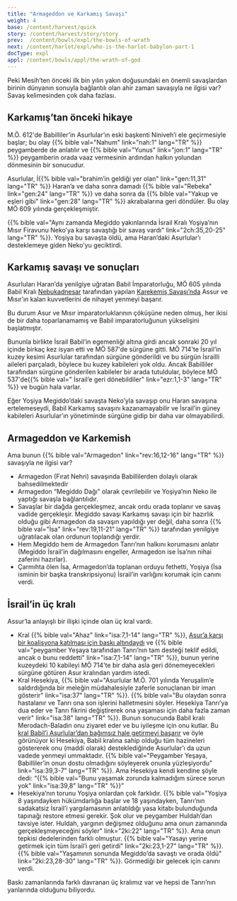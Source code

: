 ```yaml
---
title: "Armageddon ve Karkamış Savaşı"
weight: 4
base: /content/harvest/quick
story: /content/harvest/story/story
prev:  /content/bowls/expl/the-bowls-of-wrath
next: /content/harlot/expl/who-is-the-harlot-babylon-part-1
docType: expl
appl: /content/bowls/appl/the-wrath-of-god
---
```


Peki Mesih’ten önceki ilk bin yılın yakın doğusundaki en önemli savaşlardan birinin dünyanın sonuyla bağlantılı olan ahir zaman savaşıyla ne ilgisi var? Savaş kelimesinden çok daha fazlası.

## Karkamış’tan önceki hikaye

<a name="f7c8"></a>
M.Ö. 612'de Babilliler’in Asurlular’ın eski başkenti Niniveh’i ele geçirmesiyle başlar; bu olay {{% bible val="Nahum" link="nah:1" lang="TR" %}} peygamberde de anlatılır ve {{% bible val="Yunus" link="jon:1" lang="TR" %}} peygamberin orada vaaz vermesinin ardından halkın yolundan dönmesinin bir sonucudur.

Asurlular, İ{{% bible val="brahim’in geldiği yer olan" link="gen:11,31" lang="TR" %}} Haran’a ve daha sonra damadı {{% bible val="Rebeka" link="gen:24" lang="TR" %}} ve daha sonra da {{% bible val="Yakup ve eşleri gibi" link="gen:28" lang="TR" %}} akrabalarına geri döndüler. Bu olay MÖ 609 yılında gerçekleşmiştir.

{{% bible val="Aynı zamanda Megiddo yakınlarında İsrail Kralı Yoşiya’nın Mısır Firavunu Neko’ya karşı savaştığı bir savaş vardı" link="2ch:35,20-25" lang="TR" %}}. Yoşiya bu savaşta öldü, ama Haran’daki Asurlular’ı desteklemeye giden Neko’yu geciktirdi.

## Karkamış savaşı ve sonuçları

<a name="7fa7"></a>
Asurluları Haran’da yenilgiye uğratan Babil İmparatorluğu, MÖ 605 yılında Babil Kralı [Nebukadnesar](https://en.wikipedia.org/wiki/Nebuchadnezzar_II) tarafından yapılan [Karekemiş Savaşı’nda](https://en.wikipedia.org/wiki/Battle_of_Carchemish) Assur ve Mısır’ın kalan kuvvetlerini de nihayet yenmeyi başarır.

Bu durum Asur ve Mısır imparatorluklarının çöküşüne neden olmuş, her ikisi de bir daha toparlanamamış ve Babil imparatorluğunun yükselişini başlatmıştır.

Bununla birlikte İsrail Babil’in egemenliği altına girdi ancak sonraki 20 yıl içinde birkaç kez isyan etti ve MÖ 587'de sürgüne gitti. MÖ 714'te İsrail’in kuzey kesimi Asurlular tarafından sürgüne gönderildi ve bu sürgün İsrailli aileleri parçaladı, böylece bu kuzey kabileleri yok oldu. Ancak Babilliler tarafından sürgüne gönderilen kabileler bir arada tutuldular, böylece MÖ 537'de{{% bible val=" İsrail’e geri dönebildiler" link="ezr:1,1-3" lang="TR" %}} ve bugün hala varlar.

Eğer Yoşiya Megiddo’daki savaşta Neko’yla savaşıp onu Haran savaşına ertelemeseydi, Babil Karkamış savaşını kazanamayabilir ve İsrail’in güney kabileleri Asurlular’ın yönetiminde sürgüne gidip bir daha var olmayabilirdi.

## Armageddon ve Karkemish

<a name="f9f7"></a>
Ama bunun {{% bible val="Armagedon" link="rev:16,12-16" lang="TR" %}} savaşıyla ne ilgisi var?

- Armagedon (Fırat Nehri) savaşında Babillilerden dolaylı olarak bahsedilmektedir
- Armagedon “Megiddo Dağı” olarak çevrilebilir ve Yoşiya’nın Neko ile yaptığı savaşla bağlantılıdır.
- Savaşlar bir dağda gerçekleşmez, ancak ordu orada toplanır ve savaş vadide gerçekleşir. Megiddo savaşı Karkamış savaşı için bir hazırlık olduğu gibi Armagedon da savaşın yapıldığı yer değil, daha sonra {{% bible val="İsa" link="rev:19,11-21" lang="TR" %}} tarafından yenilgiye uğratılacak olan ordunun toplandığı yerdir.
- Hem Megiddo hem de Armagedon Tanrı’nın halkını korumasını anlatır (Megiddo İsrail’in dağılmasını engeller, Armagedon ise İsa’nın nihai zaferini hazırlar).
- Çarmıhta ölen İsa, Armagedon’da toplanan orduyu fethetti, Yoşiya (İsa isminin bir başka transkripsiyonu) İsrail’in varlığını korumak için canını verdi.

## İsrail’in üç kralı

<a name="0554"></a>
Assur’la anlayışlı bir ilişki içinde olan üç kral vardı.

- Kral {{% bible val="Ahaz" link="isa:7,1-14" lang="TR" %}}, [Asur’a karşı bir koalisyona katılması için baskı altındaydı](https://en.wikipedia.org/wiki/Ahaz#Destruction_of_Northern_Kingdom) ve {{% bible val="peygamber Yeşaya tarafından Tanrı’nın tam desteği teklif edildi, ancak o bunu reddetti" link="isa:7,1-14" lang="TR" %}}, bunun yerine kuzeydeki 10 kabileyi MÖ 714'te bir daha asla geri dönemeyecekleri sürgüne götüren Asur kralından yardım istedi.
- Kral Hesekiya, {{% bible val="Asurlular M.Ö. 701 yılında Yeruşalim’e saldırdığında bir meleğin müdahalesiyle zaferle sonuçlanan bir iman gösterir" link="isa:37" lang="TR" %}}. {{% bible val="Bu olaydan sonra hastalanır ve Tanrı ona son işlerini halletmesini söyler. Hesekiya Tanrı’ya dua eder ve Tanrı fikrini değiştirerek ona yaşaması için daha fazla zaman verir" link="isa:38" lang="TR" %}}. Bunun sonucunda Babil kralı Merodach-Baladin onu ziyaret eder ve bu iyileşme için onu kutlar. Bu [kral Babil’i Asurlular’dan bağımsız hale getirmeyi başarır](https://en.wikipedia.org/wiki/Marduk-apla-iddina_II) ve öyle görünüyor ki Hesekiya, Babil kralına sahip olduğu tüm hazineleri göstererek onu (maddi olarak) desteklediğinde Asurlular’ı da uzun vadede yenmeyi ummaktadır. {{% bible val="Peygamber Yeşaya, Babilliler’in onun dostu olmadığını söyleyerek onunla yüzleşiyordu" link="isa:39,3-7" lang="TR" %}}. Ama Hesekiya kendi kendine şöyle dedi: “{{% bible val="Bunu yaşamak zorunda kalmadığım sürece sorun yok" link="isa:39,8" lang="TR" %}}”
- Hesekiya’nın torunu Yoşiya onlardan çok farklıdır. {{% bible val="Yoşiya 8 yaşındayken hükümdarlığa başlar ve 18 yaşındayken, Tanrı’nın sadakatsiz İsrail’i yargılamasının anlatıldığı yasa kitabı bulunduğunda tapınağı restore etmesi gerekir. Şok olur ve peygamber Huldah’dan tavsiye ister. Huldah, yargının değişmez olduğunu ama onun zamanında gerçekleşmeyeceğini söyler" link="2ki:22" lang="TR" %}}. Ama onun tepkisi dedelerinden farklı olmuştur. {{% bible val="Yasayı yerine getirmek için tüm İsrail’i geri getirdi" link="2ki:23,1-27" lang="TR" %}}. {{% bible val="Yaşamının sonunda Megiddo’da savaştı ve orada öldü" link="2ki:23,28-30" lang="TR" %}}. Görmediği bir gelecek için canını verdi.

Baskı zamanlarında farklı davranan üç kralımız var ve hepsi de Tanrı’nın yanlarında olduğunu biliyordu.

